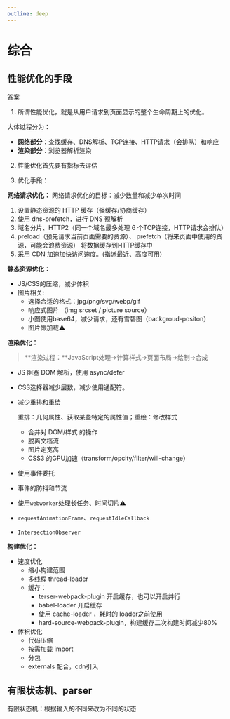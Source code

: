 ```yaml
---
outline: deep
---
```


# 综合

## 性能优化的手段

答案

1. 所谓性能优化，就是从用户请求到页面显示的整个生命周期上的优化。 

大体过程分为：

   - **网络部分**：查找缓存、DNS解析、TCP连接、HTTP请求（会排队）和响应
   - **渲染部分**：浏览器解析渲染

2. 性能优化首先要有指标去评估

3. 优化手段：



**网络请求优化：**
网络请求优化的目标：减少数量和减少单次时间

1. 设置静态资源的 HTTP 缓存（强缓存/协商缓存）
1. 使用 dns-prefetch，进行 DNS 预解析
1. 域名分片、HTTP2（同一个域名最多处理 6 个TCP连接，HTTP请求会排队）
1. preload（预先请求当前页面需要的资源）、 prefetch（将来页面中使用的资源，可能会浪费资源） 将数据缓存到HTTP缓存中
1. 采用 CDN 加速加快访问速度。(指派最近、高度可用)

**静态资源优化：**

- JS/CSS的压缩，减少体积
- 图片相关:
  - 选择合适的格式：jpg/png/svg/webp/gif
  - 响应式图片 （img srcset /  picture source）
  - 小图使用base64，减少请求，还有雪碧图（backgroud-positon）
  - 图片懒加载⚠️

**渲染优化：**

> **渲染过程：**JavaScript处理->计算样式->页面布局->绘制->合成

- JS 阻塞 DOM 解析，使用 async/defer

- CSS选择器减少层数，减少使用通配符。

- 减少重排和重绘

  重排：几何属性、获取某些特定的属性值；重绘：修改样式

  - 合并对 DOM/样式 的操作
  - 脱离文档流
  - 图片定宽高
  - CSS3 的GPU加速（transform/opcity/filter/will-change）

- 使用事件委托

- 事件的防抖和节流

- 使用`webworker`处理长任务、时间切片⚠️

- `requestAnimationFrame`、`requestIdleCallback`

- `IntersectionObserver` 


**构建优化：**

- 速度优化
  - 缩小构建范围
  - 多线程 thread-loader
  - 缓存：
    - terser-webpack-plugin 开启缓存，也可以开启并行
    - babel-loader 开启缓存 
    - 使用 cache-loader ，耗时的 loader之前使用
    - hard-source-webpack-plugin，构建缓存二次构建时间减少80%
- 体积优化
  - 代码压缩
  - 按需加载 import
  - 分包
  - externals 配合，cdn引入


## 有限状态机、parser

有限状态机：根据输入的不同来改为不同的状态
